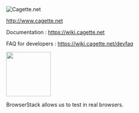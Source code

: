 <img src="https://app.cagette.net/img/logo2.png" alt="Cagette.net"/>

http://www.cagette.net

Documentation : https://wiki.cagette.net

FAQ for developers : https://wiki.cagette.net/devfaq

[<img src="https://www.browserstack.com/images/mail/browserstack-logo-footer.png" width="120">](https://www.browserstack.com/)

BrowserStack allows us to test in real browsers.
